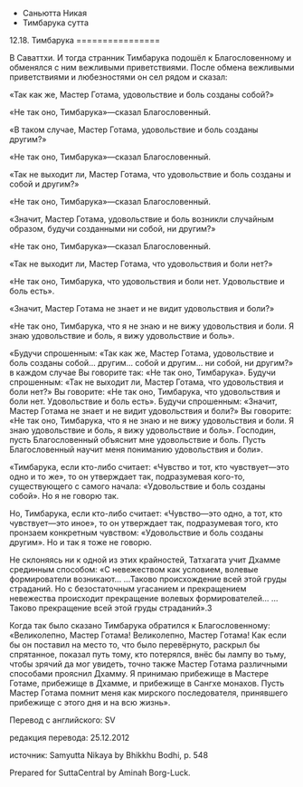 









* Саньютта Никая
* Тимбарука сутта


12\.18\. Тимбарука
\=\=\=\=\=\=\=\=\=\=\=\=\=\=\=\=



В Саваттхи\. И тогда странник Тимбарука подошёл к Благословенному и обменялся с ним вежливыми приветствиями\. После обмена вежливыми приветствиями и любезностями он сел рядом и сказал:


«Так как же, Мастер Готама, удовольствие и боль созданы собой?»


«Не так оно, Тимбарука»—сказал Благословенный\.


«В таком случае, Мастер Готама, удовольствие и боль созданы другим?»


«Не так оно, Тимбарука»—сказал Благословенный\.


«Так не выходит ли, Мастер Готама, что удовольствие и боль созданы и собой и другим?»


«Не так оно, Тимбарука»—сказал Благословенный\.


«Значит, Мастер Готама, удовольствие и боль возникли случайным образом, будучи созданными ни собой, ни другим?»


«Не так оно, Тимбарука»—сказал Благословенный\.


«Так не выходит ли, Мастер Готама, что удовольствия и боли нет?»


«Не так оно, Тимбарука, что удовольствия и боли нет\. Удовольствие и боль есть»\.


«Значит, Мастер Готама не знает и не видит удовольствия и боли?»


«Не так оно, Тимбарука, что я не знаю и не вижу удовольствия и боли\. Я знаю удовольствие и боль, я вижу удовольствие и боль»\.


«Будучи спрошенным: «Так как же, Мастер Готама, удовольствие и боль созданы собой… другим… собой и другим… ни собой, ни другим?» в каждом случае Вы говорите так: «Не так оно, Тимбарука»\. Будучи спрошенным: «Так не выходит ли, Мастер Готама, что удовольствия и боли нет?» Вы говорите: «Не так оно, Тимбарука, что удовольствия и боли нет\. Удовольствие и боль есть»\. Будучи спрошенным: «Значит, Мастер Готама не знает и не видит удовольствия и боли?» Вы говорите: «Не так оно, Тимбарука, что я не знаю и не вижу удовольствия и боли\. Я знаю удовольствие и боль, я вижу удовольствие и боль»\. Господин, пусть Благословенный объяснит мне удовольствие и боль\. Пусть Благословенный научит меня пониманию удовольствия и боли»\.


«Тимбарука, если кто\-либо считает: «Чувство и тот, кто чувствует—это одно и то же», то он утверждает так, подразумевая кого\-то, существующего с самого начала: «Удовольствие и боль созданы собой»\. Но я не говорю так\.


Но, Тимбарука, если кто\-либо считает: «Чувство—это одно, а тот, кто чувствует—это иное», то он утверждает так, подразумевая того, кто пронзаем конкретным чувством: «Удовольствие и боль созданы другим»\. Но и так я тоже не говорю\.


Не склоняясь ни к одной из этих крайностей, Татхагата учит Дхамме срединным способом: «С невежеством как условием, волевые формирователи возникают… …Таково происхождение всей этой груды страданий\. Но с безостаточным угасанием и прекращением невежества происходит прекращение волевых формирователей… …Таково прекращение всей этой груды страданий»\.3


Когда так было сказано Тимбарука обратился к Благословенному: «Великолепно, Мастер Готама\! Великолепно, Мастер Готама\! Как если бы он поставил на место то, что было перевёрнуто, раскрыл бы спрятанное, показал путь тому, кто потерялся, внёс бы лампу во тьму, чтобы зрячий да мог увидеть, точно также Мастер Готама различными способами прояснил Дхамму\. Я принимаю прибежище в Мастере Готаме, прибежище в Дхамме, и прибежище в Сангхе монахов\. Пусть Мастер Готама помнит меня как мирского последователя, принявшего прибежище с этого дня и на всю жизнь»\.



Перевод с английского: SV


редакция перевода: 25\.12\.2012


источник: Samyutta Nikaya by Bhikkhu Bodhi, p\. 548


Prepared for SuttaCentral by Aminah Borg\-Luck\.






